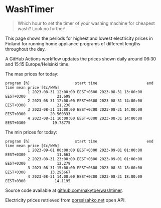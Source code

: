 
# WashTimer

> Which hour to set the timer of your washing machine for cheapest wash? Look no further!

This page shows the periods for highest and lowest electricity prices in Finland 
for running home appliance programs of different lengths throughout the day. 

A GitHub Actions workflow updates the prices shown daily around 06:30 and 15:15 Europe/Helsinki time.

The max prices for today:

	program [h]                    start time                      end time mean price [€c/kWh]
	          1 2023-08-31 12:00:00 EEST+0300 2023-08-31 13:00:00 EEST+0300              21.699
	          2 2023-08-31 12:00:00 EEST+0300 2023-08-31 14:00:00 EEST+0300              21.238
	          3 2023-08-31 11:00:00 EEST+0300 2023-08-31 14:00:00 EEST+0300           20.560333
	          4 2023-08-31 10:00:00 EEST+0300 2023-08-31 14:00:00 EEST+0300            19.78775

The min prices for today:

	program [h]                    start time                      end time mean price [€c/kWh]
	          1 2023-09-01 00:00:00 EEST+0300 2023-09-01 01:00:00 EEST+0300              11.663
	          2 2023-08-31 23:00:00 EEST+0300 2023-09-01 01:00:00 EEST+0300              12.279
	          3 2023-08-31 15:00:00 EEST+0300 2023-08-31 18:00:00 EEST+0300           13.295667
	          4 2023-08-31 14:00:00 EEST+0300 2023-08-31 18:00:00 EEST+0300             14.1195


Source code available at [github.com/nakytoe/washtimer](https://github.com/nakytoe/washtimer).

Electricity prices retrieved from [porssisahko.net](https://porssisahko.net/api) open API.
